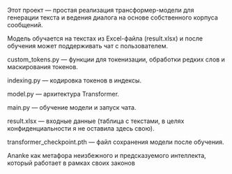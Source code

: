 Этот проект — простая реализация трансформер-модели для генерации текста и ведения диалога на основе собственного корпуса сообщений.

Модель обучается на текстах из Excel-файла (result.xlsx) и после обучения может поддерживать чат с пользователем.

custom_tokens.py — функции для токенизации, обработки редких слов и маскирования токенов.

indexing.py — кодировка токенов в индексы.

model.py — архитектура Transformer.

main.py — обучение модели и запуск чата.

result.xlsx — входные данные (таблица с текстами, в целях конфиденциальности я не оставила здесь свою).

transformer_checkpoint.pth — файл сохранения модели после обучения.

Ananke как метафора неизбежного и предсказуемого интеллекта, который работает в рамках своих законов
